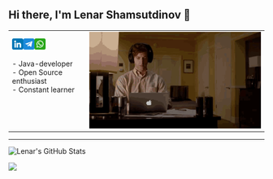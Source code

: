 ## Hi there, I'm Lenar Shamsutdinov 👋

<table border="0" width="100%">
  <tr>
    <td align="center" valign="middle">
      <a href="#"><img align="left" alt="Lenar's Linkdein" width="22px" src="img/linkedin.png" /></a>
      <a href="#"><img align="left" alt="Lenar's Telegram" width="22px" src="img/telegram.png" /></a>
      <a href="#"><img align="left" alt="Lenar's Whatsapp" width="22px" src="img/whatsapp.png" /></a>
      <!-- <a href="#"><img align="left" alt="Lenar's Twitter"  width="22px" src="img/twitter.png" /></a> -->
    </td>
    <td rowspan="2">
      <img alt="gif" width="498px" src="img/silicon_valley.gif" />
    </td>
  </tr>
  <tr>
    <td valign="top">
      - Java-developer <br />
      - Open Source enthusiast <br />
      - Constant learner <br />
    </td>
  </tr>
</table>

---

![Lenar's GitHub Stats](https://github-readme-stats.vercel.app/api?username=m1ra9e&hide=[%22issues%22,%22contribs%22]&show_icons=true&title_color=fff&icon_color=79ff97&text_color=9f9f9f&bg_color=151515)

[![](https://komarev.com/ghpvc/?username=m1ra9e)](https://komarev.com/ghpvc/?username=m1ra9e)

<!--
  Icons taken from riajulislam :
    https://www.flaticon.com/free-icons/linkedin
      (src="https://cdn-icons-png.flaticon.com/512/3536/3536505.png")
    https://www.flaticon.com/free-icons/telegram
      (src="https://cdn-icons-png.flaticon.com/512/3536/3536661.png)
    https://www.flaticon.com/free-icons/whatsap
      (src="https://cdn-icons-png.flaticon.com/512/3536/3536445.png")
    https://www.flaticon.com/free-icons/twitter
      (src="https://cdn-icons-png.flaticon.com/512/3536/3536424.png")

  Gif image taken from https://tenor.com/ru/view/silicon-valley-locked-doors-headphones-richard-gif-18012273
    (src="https://media1.tenor.com/m/l53qv3b1lhoAAAAd/silicon-valley-locked.gif")
-->

